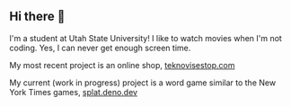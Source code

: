 ## Hi there 👋

I'm a student at Utah State University! I like to watch movies when I'm not coding. Yes, I can never get enough screen time.

My most recent project is an online shop, [teknovisestop.com](https://www.teknovisestop.com)

My current (work in progress) project is a word game similar to the New York Times games, [splat.deno.dev](https://splat.deno.dev)
<!--
**MitchellClove/MitchellClove** is a ✨ _special_ ✨ repository because its `README.md` (this file) appears on your GitHub profile.

Here are some ideas to get you started:

- 🔭 I’m currently working on ...
- 🌱 I’m currently learning ...
- 👯 I’m looking to collaborate on ...
- 🤔 I’m looking for help with ...
- 💬 Ask me about ...
- 📫 How to reach me: ...
- 😄 Pronouns: ...
- ⚡ Fun fact: ...
-->
